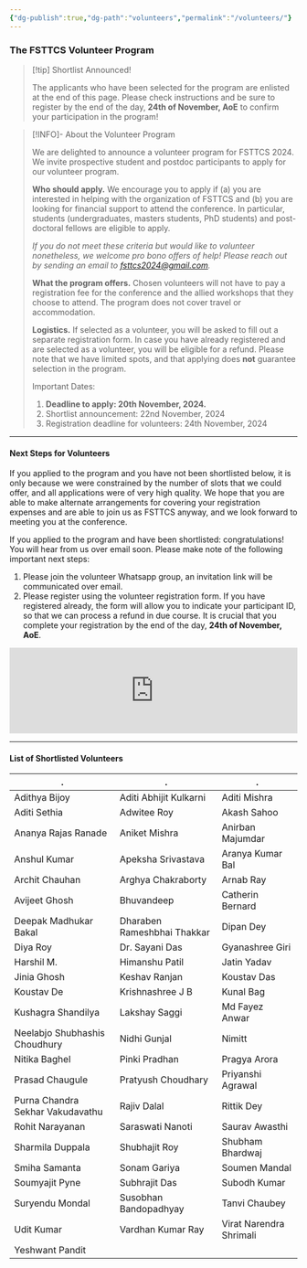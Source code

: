 ```yaml
---
{"dg-publish":true,"dg-path":"volunteers","permalink":"/volunteers/"}
---
```


### The FSTTCS Volunteer Program

> [!tip] Shortlist Announced!
> 
> The applicants who have been selected for the program are enlisted at the end of this page. Please check instructions and be sure to register by the end of the day, **24th of November, AoE** to confirm your participation in the program!

> [!INFO]- About the Volunteer Program
> 
> We are delighted to announce a volunteer program for FSTTCS 2024. We invite prospective student and postdoc participants to apply for our volunteer program. 
> 
> **Who should apply.** We encourage you to apply if (a) you are interested in helping with the organization of FSTTCS and (b) you are looking for financial support to attend the conference. In particular, students (undergraduates, masters students, PhD students) and post-doctoral fellows are eligible to apply.  
> 
> _If you do not meet these criteria but would like to volunteer nonetheless, we welcome pro bono offers of help! Please reach out by sending an email to fsttcs2024@gmail.com._
> 
> **What the program offers.** Chosen volunteers will not have to pay a registration fee for the conference and the allied workshops that they choose to attend. The program does not cover travel or accommodation.
> 
> **Logistics.** If selected as a volunteer, you will be asked to fill out a separate registration form. In case you have already registered and are selected as a volunteer, you will be eligible for a refund. Please note that we have limited spots, and that applying does **not** guarantee selection in the program. 
> 
> Important Dates:
> 
> 1. **Deadline to apply: 20th November, 2024.**
> 2. Shortlist announcement: 22nd November, 2024
> 3. Registration deadline for volunteers: 24th November, 2024

---
#### Next Steps for Volunteers

If you applied to the program and you have not been shortlisted below, it is only because we were constrained by the number of slots that we could offer, and all applications were of very high quality. We hope that you are able to make alternate arrangements for covering your registration expenses and are able to join us as FSTTCS anyway, and we look forward to meeting you at the conference.

If you applied to the program and have been shortlisted: congratulations! You will hear from us over email soon. Please make note of the following important next steps:

1. Please join the volunteer Whatsapp group, an invitation link will be communicated over email.
2. Please register using the volunteer registration form. If you have registered already, the form will allow you to indicate your participant ID, so that we can process a refund in due course. It is crucial that you complete your registration by the end of the day, **24th of November, AoE**.

<iframe style="border:none;width:100%;" id="invited-participants-g0vzr7-1" src="https://opnform.com/forms/invited-participants-g0vzr7-1"></iframe><script type="text/javascript" onload="initEmbed('invited-participants-g0vzr7-1')" src="https://opnform.com/widgets/iframe.min.js"></script>

---

#### List of Shortlisted Volunteers

| .                                | .                           | .                       |
| -------------------------------- | --------------------------- | ----------------------- |
| Adithya Bijoy                    | Aditi Abhijit Kulkarni      | Aditi Mishra            |
| Aditi Sethia                     | Adwitee Roy                 | Akash Sahoo             |
| Ananya Rajas Ranade              | Aniket Mishra               | Anirban Majumdar        |
| Anshul Kumar                     | Apeksha Srivastava          | Aranya Kumar Bal        |
| Archit Chauhan                   | Arghya Chakraborty          | Arnab Ray               |
| Avijeet Ghosh                    | Bhuvandeep                  | Catherin Bernard        |
| Deepak Madhukar Bakal            | Dharaben Rameshbhai Thakkar | Dipan Dey               |
| Diya Roy                         | Dr. Sayani Das              | Gyanashree Giri         |
| Harshil M.                       | Himanshu Patil              | Jatin Yadav             |
| Jinia Ghosh                      | Keshav Ranjan               | Koustav Das             |
| Koustav De                       | Krishnashree J B            | Kunal Bag               |
| Kushagra Shandilya               | Lakshay Saggi               | Md Fayez Anwar          |
| Neelabjo Shubhashis Choudhury    | Nidhi Gunjal                | Nimitt                  |
| Nitika Baghel                    | Pinki Pradhan               | Pragya Arora            |
| Prasad Chaugule                  | Pratyush Choudhary          | Priyanshi Agrawal       |
| Purna Chandra Sekhar Vakudavathu | Rajiv Dalal                 | Rittik Dey              |
| Rohit Narayanan                  | Saraswati Nanoti            | Saurav Awasthi          |
| Sharmila Duppala                 | Shubhajit Roy               | Shubham Bhardwaj        |
| Smiha Samanta                    | Sonam Gariya                | Soumen Mandal           |
| Soumyajit Pyne                   | Subhrajit Das               | Subodh Kumar            |
| Suryendu Mondal                  | Susobhan Bandopadhyay       | Tanvi Chaubey           |
| Udit Kumar                       | Vardhan Kumar Ray           | Virat Narendra Shrimali |
| Yeshwant Pandit                  |                             |                         |
